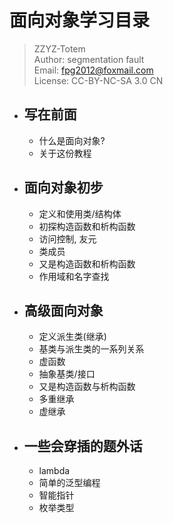 # 面向对象学习目录
> ZZYZ-Totem
> <br/> Author: segmentation fault
> <br/> Email: fpg2012@foxmail.com
> <br/> License: CC-BY-NC-SA 3.0 CN
- ## 写在前面
    - 什么是面向对象?
    - 关于这份教程
- ## 面向对象初步
    - 定义和使用类/结构体
    - 初探构造函数和析构函数
    - 访问控制, 友元
    - 类成员
    - 又是构造函数和析构函数
    - 作用域和名字查找
- ## 高级面向对象
    - 定义派生类(继承)
    - 基类与派生类的一系列关系
    - 虚函数
    - 抽象基类/接口
    - 又是构造函数与析构函数
    - 多重继承
    - 虚继承
- ## 一些会穿插的题外话
    - lambda
    - 简单的泛型编程
    - 智能指针
    - 枚举类型